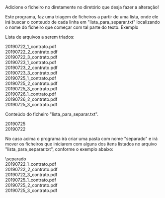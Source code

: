 
Adicione o ficheiro no diretamente no diretório que desja fazer a alteração!

Este programa, faz uma triagem de ficheiros a partir de uma lista, onde ele irá buscar o conteudo de cada linha em "lista_para_separar.txt" localizando o nome do ficheiro que começar com tal parte do texto.
Exemplo

Lista de arquivos a serem triados:

20190722_1_contrato.pdf  
20190722_2_contrato.pdf  
20190722_3_contrato.pdf  
20190723_1_contrato.pdf  
20190723_2_contrato.pdf  
20190723_3_contrato.pdf  
20190725_1_contrato.pdf  
20190725_2_contrato.pdf  
20190725_3_contrato.pdf  
20190726_1_contrato.pdf  
20190726_2_contrato.pdf  
20190725_3_contrato.pdf  

Conteúdo do ficheiro "lista_para_separar.txt".


20190725  
20190722  

No caso acima o programa irá criar uma pasta com nome "separado" e irá mover os ficheiros que iniciarem com alguns dos itens listados no arquivo "lista_para_separar.txt", conforme o exemplo abaixo:


\separado  
    20190722_1_contrato.pdf  
    20190722_2_contrato.pdf  
    20190722_3_contrato.pdf  
    20190725_1_contrato.pdf  
    20190725_2_contrato.pdf  
    20190725_3_contrato.pdf  
